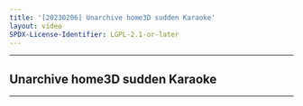 ```yaml
---
title: '[20230206] Unarchive home3D sudden Karaoke'
layout: video
SPDX-License-Identifier: LGPL-2.1-or-later
---
```


---

## Unarchive home3D sudden Karaoke

<div class="container">
  <video-js id="my-video" class="vjs-fluid vjs-layout-medium" controls preload="auto" poster="https://cdn.discordapp.com/attachments/1083515523846914179/1083521523396120636/20230206.jpg">
    <source src="https://drive.ayampenyet.eu.org/api/raw/?path=/%F0%9F%94%AE%20Unarchive%20Karaoke%20Moona/%5B20230206%5D%20%E3%80%90MoonUtau%E3%80%91Unarchive%20home3D%20sudden%20Karaoke%E3%80%90Unarchive%E3%80%91%20%5BMoona%20Hoshinova%20hololive-ID%5D%20(77Qf-84yvk4).mp4" type="video/mp4"/>
  </video-js>
</div>

---
